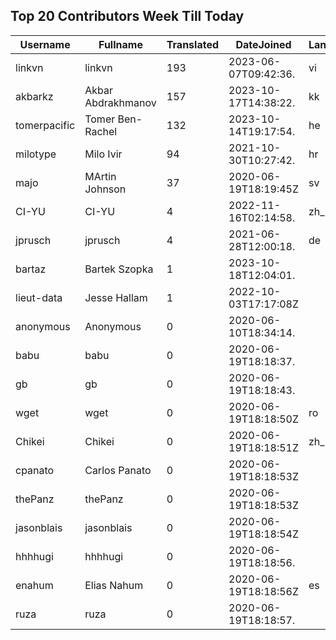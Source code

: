 ## Top 20 Contributors Week Till Today ##
|Username|Fullname|Translated|DateJoined|Language|
|--------|--------|----------|----------|-------|
|linkvn|linkvn|193|2023-06-07T09:42:36.|vi|
|akbarkz|Akbar Abdrakhmanov|157|2023-10-17T14:38:22.|kk|
|tomerpacific|Tomer Ben-Rachel|132|2023-10-14T19:17:54.|he|
|milotype|Milo Ivir|94|2021-10-30T10:27:42.|hr|
|majo|MArtin Johnson|37|2020-06-19T18:19:45Z|sv|
|CI-YU|CI-YU|4|2022-11-16T02:14:58.|zh_Hant|
|jprusch|jprusch|4|2021-06-28T12:00:18.|de|
|bartaz|Bartek Szopka|1|2023-10-18T12:04:01.||
|lieut-data|Jesse Hallam|1|2022-10-03T17:17:08Z||
|anonymous|Anonymous|0|2020-06-10T18:34:14.||
|babu|babu|0|2020-06-19T18:18:37.||
|gb|gb|0|2020-06-19T18:18:43.||
|wget|wget|0|2020-06-19T18:18:50Z|ro|
|Chikei|Chikei|0|2020-06-19T18:18:51Z|zh_Hant|
|cpanato|Carlos Panato|0|2020-06-19T18:18:53Z||
|thePanz|thePanz|0|2020-06-19T18:18:53Z||
|jasonblais|jasonblais|0|2020-06-19T18:18:54Z||
|hhhhugi|hhhhugi|0|2020-06-19T18:18:56.||
|enahum|Elias  Nahum|0|2020-06-19T18:18:56Z|es|
|ruza|ruza|0|2020-06-19T18:18:57.||
